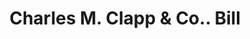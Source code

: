 ---
doi: 10.7916/D8RJ5WP0
date_other: '1874'
date_other_textual: '1874'
form: printed ephemera
genre:
- Invoices
name:
- Charles M. Clapp & Co.
- National Rubber Co.
- Aetna Rubber Co.
- Goodyear Rubber Co.
object_in_context_url: https://biggert.cul.columbia.edu/items/view/ave_biggert_01780
subject_hierarchical_geographic:
- Boston, Massachusetts, United States
subject_name:
- Charles M. Clapp & Co.
- National Rubber Co.
- Aetna Rubber Co.
- Goodyear Rubber Co.
title: Charles M. Clapp & Co.. Bill
sort_title: Charles M. Clapp & Co.. Bill
call_number: ave_biggert_01780
coordinates:
- 42.35805555555556,-71.06361111111111
pid: ave_biggert_01780
identifiers: ave_biggert_01780
permalink: /biggert/ave_biggert_01780/
layout: iiif-image-page
---